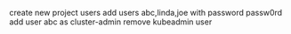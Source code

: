 create new project users
add users abc,linda,joe with password passw0rd
add user abc as cluster-admin
remove kubeadmin user

